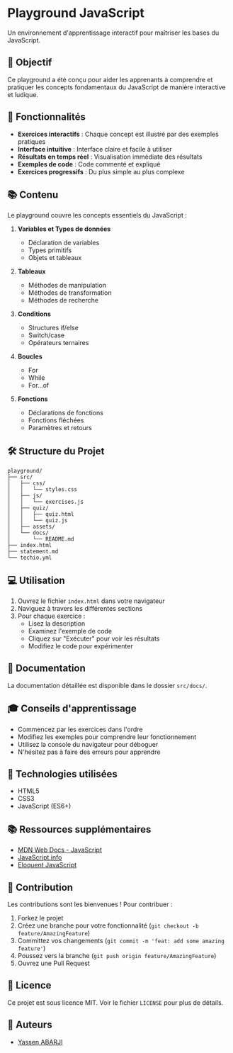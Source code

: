 # Playground JavaScript

Un environnement d'apprentissage interactif pour maîtriser les bases du JavaScript.

## 🎯 Objectif

Ce playground a été conçu pour aider les apprenants à comprendre et pratiquer les concepts fondamentaux du JavaScript de manière interactive et ludique.

## 🚀 Fonctionnalités

- **Exercices interactifs** : Chaque concept est illustré par des exemples pratiques
- **Interface intuitive** : Interface claire et facile à utiliser
- **Résultats en temps réel** : Visualisation immédiate des résultats
- **Exemples de code** : Code commenté et expliqué
- **Exercices progressifs** : Du plus simple au plus complexe

## 📚 Contenu

Le playground couvre les concepts essentiels du JavaScript :

1. **Variables et Types de données**
   - Déclaration de variables
   - Types primitifs
   - Objets et tableaux

2. **Tableaux**
   - Méthodes de manipulation
   - Méthodes de transformation
   - Méthodes de recherche

3. **Conditions**
   - Structures if/else
   - Switch/case
   - Opérateurs ternaires

4. **Boucles**
   - For
   - While
   - For...of

5. **Fonctions**
   - Déclarations de fonctions
   - Fonctions fléchées
   - Paramètres et retours

## 🛠️ Structure du Projet

```
playground/
├── src/
│   ├── css/
│   │   └── styles.css
│   ├── js/
│   │   └── exercises.js
│   ├── quiz/
│   │   ├── quiz.html
│   │   └── quiz.js
│   ├── assets/
│   └── docs/
│       └── README.md
├── index.html
├── statement.md
└── techio.yml
```

## 💻 Utilisation

1. Ouvrez le fichier `index.html` dans votre navigateur
2. Naviguez à travers les différentes sections
3. Pour chaque exercice :
   - Lisez la description
   - Examinez l'exemple de code
   - Cliquez sur "Exécuter" pour voir les résultats
   - Modifiez le code pour expérimenter

## 📖 Documentation

La documentation détaillée est disponible dans le dossier `src/docs/`.

## 🎓 Conseils d'apprentissage

- Commencez par les exercices dans l'ordre
- Modifiez les exemples pour comprendre leur fonctionnement
- Utilisez la console du navigateur pour déboguer
- N'hésitez pas à faire des erreurs pour apprendre

## 🔧 Technologies utilisées

- HTML5
- CSS3
- JavaScript (ES6+)

## 📚 Ressources supplémentaires

- [MDN Web Docs - JavaScript](https://developer.mozilla.org/fr/docs/Web/JavaScript)
- [JavaScript.info](https://javascript.info/)
- [Eloquent JavaScript](https://eloquentjavascript.net/)

## 🤝 Contribution

Les contributions sont les bienvenues ! Pour contribuer :

1. Forkez le projet
2. Créez une branche pour votre fonctionnalité (`git checkout -b feature/AmazingFeature`)
3. Committez vos changements (`git commit -m 'feat: add some amazing feature'`)
4. Poussez vers la branche (`git push origin feature/AmazingFeature`)
5. Ouvrez une Pull Request

## 📝 Licence

Ce projet est sous licence MIT. Voir le fichier `LICENSE` pour plus de détails.

## 👥 Auteurs

- [Yassen ABARJI](https://github.com/yabarji59/playground-qsmwov4b)
